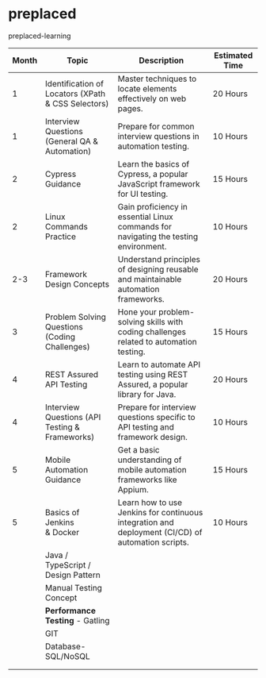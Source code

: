 # preplaced

preplaced-learning


| Month | Topic                                              | Description                                                                                       | Estimated Time |
| ----- | -------------------------------------------------- | ------------------------------------------------------------------------------------------------- | -------------- |
| 1     | Identification of Locators (XPath & CSS Selectors) | Master techniques to locate elements effectively on web pages.                                    | 20 Hours       |
| 1     | Interview Questions (General QA & Automation)      | Prepare for common interview questions in automation testing.                                     | 10 Hours       |
| 2     | Cypress Guidance                                   | Learn the basics of Cypress, a popular JavaScript framework for UI testing.                       | 15 Hours       |
| 2     | Linux Commands Practice                            | Gain proficiency in essential Linux commands for navigating the testing environment.              | 10 Hours       |
| 2-3   | Framework Design Concepts                          | Understand principles of designing reusable and maintainable automation frameworks.               | 20 Hours       |
| 3     | Problem Solving Questions (Coding Challenges)      | Hone your problem-solving skills with coding challenges related to automation testing.            | 15 Hours       |
| 4     | REST Assured API Testing                           | Learn to automate API testing using REST Assured, a popular library for Java.                     | 20 Hours       |
| 4     | Interview Questions (API Testing & Frameworks)     | Prepare for interview questions specific to API testing and framework design.                     | 10 Hours       |
| 5     | Mobile Automation Guidance                         | Get a basic understanding of mobile automation frameworks like Appium.                            | 15 Hours       |
| 5     | Basics of Jenkins & Docker                        | Learn how to use Jenkins for continuous integration and deployment (CI/CD) of automation scripts. | 10 Hours       |
|       | Java / TypeScript / Design Pattern                 |                                                                                                   |                |
|       | Manual Testing Concept                             |                                                                                                   |                |
|       | **Performance Testing** - Gatling           |                                                                                                   |                |
|       | GIT                                                |                                                                                                   |                |
|       | Database-SQL/NoSQL                                 |                                                                                                   |                |
|       |                                                    |                                                                                                   |                |
|       |                                                    |                                                                                                   |                |
